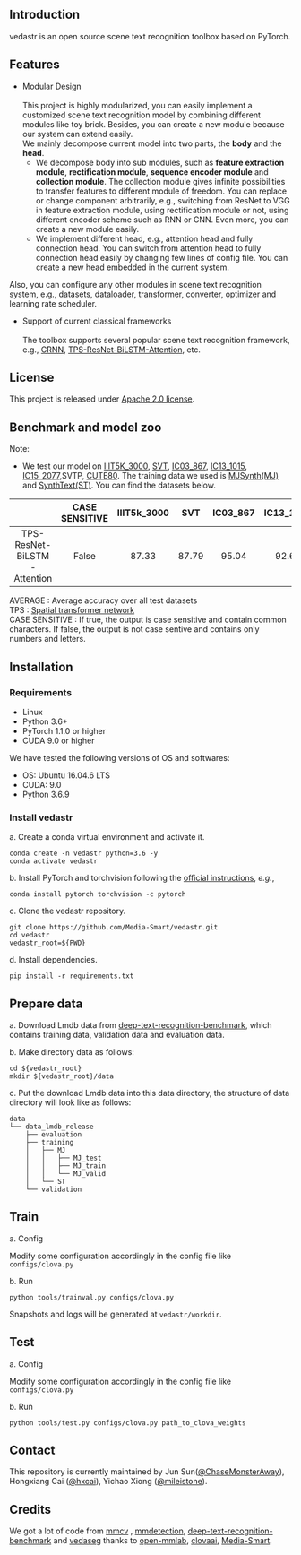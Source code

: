 ## Introduction
vedastr is an open source scene text recognition toolbox based on PyTorch.

## Features
- Modular Design\
  \
  This project is highly modularized, you can easily implement a customized scene text recognition model
   by combining different modules like toy brick. Besides, you can create a new module because our system
   can extend easily. \
  We mainly decompose current model into two parts, the **body** and the **head**. 
  - We decompose body into sub modules, such as **feature extraction module**, **rectification module**,
   **sequence encoder module** and **collection module**. The collection module gives infinite 
   possibilities to transfer features to different module of freedom. You can replace or change
    component arbitrarily, e.g., switching from ResNet to VGG in feature extraction module,
     using rectification module or not, using different encoder scheme such as RNN or CNN. 
     Even more, you can create a new module easily.
   - We implement different head, e.g., attention head and fully connection head. You can switch from
    attention head to fully connection head easily by changing few lines of config file. 
    You can create a new head embedded in the current system. 
 
 Also, you can configure any other modules in scene text recognition system, e.g., datasets, dataloader,
  transformer, converter, optimizer and learning rate scheduler.  
   
    

- Support of current classical frameworks\
  \
  The toolbox supports several popular scene text recognition framework, e.g., [CRNN](https://arxiv.org/abs/1507.05717),
   [TPS-ResNet-BiLSTM-Attention](https://github.com/clovaai/deep-text-recognition-benchmark), etc.

## License
This project is released under [Apache 2.0 license](https://github.com/Media-Smart/vedastr/blob/master/LICENSE).

## Benchmark and model zoo
Note: 
- We test our model on [IIIT5K_3000](http://cvit.iiit.ac.in/research/projects/cvit-projects/the-iiit-5k-word-dataset),
 [SVT](http://vision.ucsd.edu/~kai/svt/),
  [IC03_867](http://www.iapr-tc11.org/mediawiki/index.php?title=ICDAR_2003_Robust_Reading_Competitions), 
  [IC13_1015](http://dagdata.cvc.uab.es/icdar2013competition/?ch=2&com=downloads),
[IC15_2077](https://rrc.cvc.uab.es/?ch=4&com=downloads),SVTP,
[CUTE80](http://cs-chan.com/downloads_CUTE80_dataset.html).  The training data we used is [MJSynth(MJ)](http://www.robots.ox.ac.uk/~vgg/data/text/) and
 [SynthText(ST)](http://www.robots.ox.ac.uk/~vgg/data/scenetext/). You can find the 
 datasets below.
  
| |CASE SENSITIVE| IIIT5k_3000|	SVT	|IC03_867|	IC13_1015|	 IC15_2077|	SVTP|	CUTE80| AVERAGE|MODEL|
|:----:|:----:| :----: | :----: |:----: |:----: |:----: |:----: |:----: | :----:|:----:|
|TPS-ResNet-BiLSTM-Attention| False|87.33 | 87.79 | 95.04| 92.61|74.45|81.09|74.91|84.95|[TPS-ResNet-BiLSTM-Attention](https://drive.google.com/open?id=1Gr7UwSBrkmN0Ldgfbll3mdgSdI_k5o6O)|

AVERAGE : Average accuracy over all test datasets\
TPS : [Spatial transformer network](https://arxiv.org/abs/1603.03915)\
CASE SENSITIVE : If true, the output is case sensitive and contain common characters.
If false, the output is not case sentive and contains only numbers and letters. 


## Installation
### Requirements

- Linux
- Python 3.6+
- PyTorch 1.1.0 or higher
- CUDA 9.0 or higher

We have tested the following versions of OS and softwares:

- OS: Ubuntu 16.04.6 LTS
- CUDA: 9.0
- Python 3.6.9

### Install vedastr

a. Create a conda virtual environment and activate it.

```shell
conda create -n vedastr python=3.6 -y
conda activate vedastr
```

b. Install PyTorch and torchvision following the [official instructions](https://pytorch.org/),
 *e.g.*,

```shell
conda install pytorch torchvision -c pytorch
```

c. Clone the vedastr repository.

```shell
git clone https://github.com/Media-Smart/vedastr.git
cd vedastr
vedastr_root=${PWD}
```

d. Install dependencies.

```shell
pip install -r requirements.txt
```

## Prepare data
a. Download Lmdb data from [deep-text-recognition-benchmark](https://github.com/clovaai/deep-text-recognition-benchmark),
 which contains training data, validation data and evaluation data. 

b. Make directory data as follows:

```shell
cd ${vedastr_root}
mkdir ${vedastr_root}/data
```

c. Put the download Lmdb data into this data directory, the structure of data directory will look like as follows: 

```shell
data
└── data_lmdb_release
    ├── evaluation
    ├── training
    │   ├── MJ
    │   │   ├── MJ_test
    │   │   ├── MJ_train
    │   │   └── MJ_valid
    │   └── ST
    └── validation
```



## Train

a. Config

Modify some configuration accordingly in the config file like `configs/clova.py`

b. Run

```shell
python tools/trainval.py configs/clova.py
```

Snapshots and logs will be generated at `vedastr/workdir`.

## Test

a. Config

Modify some configuration accordingly in the config file like `configs/clova.py`

b. Run

```shell
python tools/test.py configs/clova.py path_to_clova_weights
```

## Contact

This repository is currently maintained by  Jun Sun([@ChaseMonsterAway](https://github.com/ChaseMonsterAway)), Hongxiang Cai ([@hxcai](http://github.com/hxcai)), Yichao Xiong ([@mileistone](https://github.com/mileistone)).

## Credits
We got a lot of code from [mmcv](https://github.com/open-mmlab/mmcv) , [mmdetection](https://github.com/open-mmlab/mmdetection), [deep-text-recognition-benchmark](https://github.com/clovaai/deep-text-recognition-benchmark) and [vedaseg](https://github.com/Media-Smart/vedaseg) thanks to [open-mmlab](https://github.com/open-mmlab), [clovaai](https://github.com/clovaai), [Media-Smart](https://github.com/Media-Smart).

